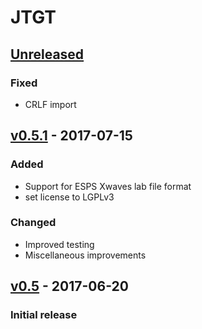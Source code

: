 JTGT
====

[Unreleased]
------------

### Fixed

- CRLF import

[v0.5.1] - 2017-07-15
---------------------

### Added

- Support for ESPS Xwaves lab file format
- set license to LGPLv3

### Changed

- Improved testing
- Miscellaneous improvements

[v0.5] - 2017-06-20
-------------------

### Initial release

[Unreleased]: https://github.com/m2ci-msp/jtgt/compare/v0.5.1...HEAD
[v0.5.1]: https://github.com/m2ci-msp/jtgt/compare/v0.5...v0.5.1
[v0.5]: https://github.com/m2ci-msp/jtgt/tree/v0.5
